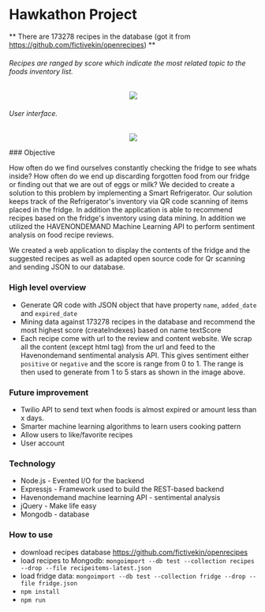 Hawkathon Project
===========
** There are 173278 recipes in the database (got it from https://github.com/fictivekin/openrecipes) **

###### Recipes are ranged by score which indicate the most related topic to the foods inventory list.
<p align="center">
  <img src="https://raw.githubusercontent.com/Bunchhieng/Hawkathon/master/public/images/s1.png"/>
</p>

###### User interface.
<p align="center">
  <img src="https://raw.githubusercontent.com/Bunchhieng/Hawkathon/master/public/images/s2.png"/>
</p>
### Objective

How often do we find ourselves constantly checking the fridge to see whats inside? How often do we end up discarding forgotten food from our fridge or
finding out that we are out of eggs or milk? We decided to create a solution to this problem by implementing a Smart Refrigerator. Our solution keeps track of
the Refrigerator's inventory via QR code scanning of items placed in the fridge. In addition the application is able to recommend recipes based on the fridge's inventory using data mining. In addition we utilized the HAVENONDEMAND Machine Learning API to perform sentiment analysis on food recipe reviews.

We created a web application to display the contents of the fridge and the suggested recipes as well as adapted open source code for Qr scanning and sending JSON to our database.

### High level overview
- Generate QR code with JSON object that have property `name`, `added_date` and `expired_date`
- Mining data against 173278 recipes in the database and recommend the most highest score (createIndexes) based on name textScore
-  Each recipe come with url to the review and content website. We scrap all the content (except html tag) from the url and feed to the Havenondemand sentimental analysis API. This gives sentiment either `positive` or `negative` and the score is range from 0 to 1. The range is then used to generate from 1 to 5 stars as shown in the image above.

### Future improvement
- Twilio API to send text when foods is almost expired or amount less than x days.
- Smarter machine learning algorithms to learn users cooking pattern
- Allow users to like/favorite recipes
- User account

### Technology
- Node.js - Evented I/O for the backend
- Expressjs - Framework used to build the REST-based backend
- Havenondemand machine learning API - sentimental analysis
- jQuery - Make life easy
- Mongodb - database

### How to use
- download recipes database https://github.com/fictivekin/openrecipes
- load recipes to Mongodb: `mongoimport --db test --collection recipes --drop --file recipeitems-latest.json`
- load fridge data: `mongoimport --db test --collection fridge --drop --file fridge.json`
- `npm install`
- `npm run`
